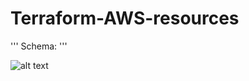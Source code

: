 # Terraform-AWS-resources



''' Schema: '''
 
![alt text](https://github.com/ioribrn/Terraforme-fiverr/blob/main/schema/schema.png)
